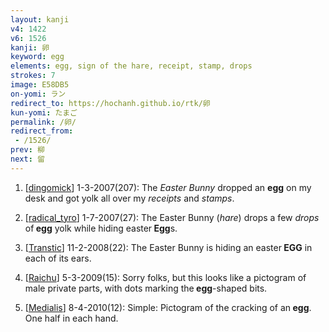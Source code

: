 ```yaml
---
layout: kanji
v4: 1422
v6: 1526
kanji: 卵
keyword: egg
elements: egg, sign of the hare, receipt, stamp, drops
strokes: 7
image: E58DB5
on-yomi: ラン
redirect_to: https://hochanh.github.io/rtk/卵
kun-yomi: たまご
permalink: /卵/
redirect_from:
 - /1526/
prev: 柳
next: 留
---
```


1) [<a href="http://kanji.koohii.com/profile/dingomick">dingomick</a>] 1-3-2007(207): The <em>Easter Bunny</em> dropped an <strong>egg</strong> on my desk and got yolk all over my <em>receipts</em> and <em>stamps</em>.

2) [<a href="http://kanji.koohii.com/profile/radical_tyro">radical_tyro</a>] 1-7-2007(27): The Easter Bunny (<em>hare</em>) drops a few <em>drops</em> of<strong> egg</strong> yolk while hiding easter<strong> Egg</strong>s.

3) [<a href="http://kanji.koohii.com/profile/Transtic">Transtic</a>] 11-2-2008(22): The Easter Bunny is hiding an easter<strong> EGG</strong> in each of its ears.

4) [<a href="http://kanji.koohii.com/profile/Raichu">Raichu</a>] 5-3-2009(15): Sorry folks, but this looks like a pictogram of male private parts, with dots marking the<strong> egg</strong>-shaped bits.

5) [<a href="http://kanji.koohii.com/profile/Medialis">Medialis</a>] 8-4-2010(12): Simple: Pictogram of the cracking of an<strong> egg</strong>. One half in each hand.

